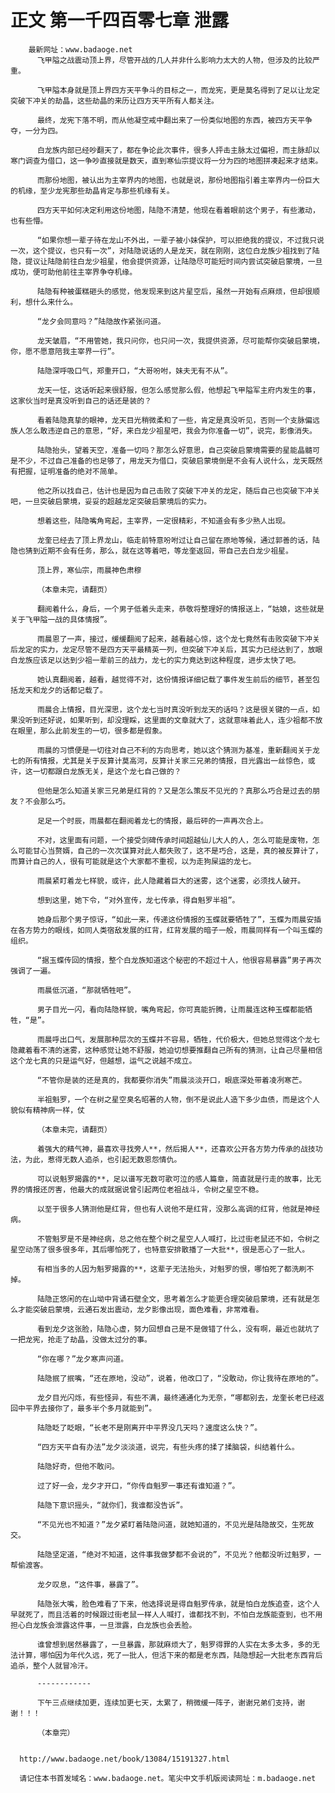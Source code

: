 # 正文 第一千四百零七章 泄露
        最新网址：www.badaoge.net
          飞甲隘之战震动顶上界，尽管开战的几人并非什么影响力太大的人物，但涉及的比较严重。
      
          飞甲隘本身就是顶上界四方天平争斗的目标之一，而龙宪，更是莫名得到了足以让龙定突破下冲关的劫晶，这些劫晶的来历让四方天平所有人都关注。
      
          最终，龙宪下落不明，而从他凝空戒中翻出来了一份类似地图的东西，被四方天平争夺，一分为四。
      
          白龙族内部已经吵翻天了，都在争论此次事件，很多人抨击主脉太过偏袒，而主脉却以寒门调查为借口，这一争吵直接就是数天，直到寒仙宗提议将一分为四的地图拼凑起来才结束。
      
          而那份地图，被认出为主宰界内的地图，也就是说，那份地图指引着主宰界内一份巨大的机缘，至少龙宪那些劫晶肯定与那些机缘有关。
      
          四方天平如何决定利用这份地图，陆隐不清楚，他现在看着眼前这个男子，有些激动，也有些懵。
      
          “如果你想一辈子待在龙山不外出，一辈子被小妹保护，可以拒绝我的提议，不过我只说一次，这个提议，也只有一次”，对陆隐说话的人是龙天，就在刚刚，这位白龙族少祖找到了陆隐，提议让陆隐前往白龙少祖星，他会提供资源，让陆隐尽可能短时间内尝试突破启蒙境，一旦成功，便可助他前往主宰界争夺机缘。
      
          陆隐有种被蛋糕砸头的感觉，他发现来到这片星空后，虽然一开始有点麻烦，但却很顺利，想什么来什么。
      
          “龙夕会同意吗？”陆隐故作紧张问道。
      
          龙天皱眉，“不用管她，我只问你，也只问一次，我提供资源，尽可能帮你突破启蒙境，你，愿不愿意陪我主宰界一行”。
      
          陆隐深呼吸口气，郑重开口，“大哥吩咐，妹夫无有不从”。
      
          龙天一怔，这话听起来很舒服，但怎么感觉那么假，他想起飞甲隘军主府内发生的事，这家伙当时是真没听到自己的话还是装的？
      
          看着陆隐真挚的眼神，龙天目光稍微柔和了一些，肯定是真没听见，否则一个支脉偏远族人怎么敢违逆自己的意思，“好，来白龙少祖星吧，我会为你准备一切”，说完，影像消失。
      
          陆隐抬头，望着天空，准备一切吗？那怎么好意思，自己突破启蒙境需要的星能晶髓可是不少，不过自己准备的也足够了，用龙天为借口，突破启蒙境倒是不会有人说什么，龙天既然有把握，证明准备的绝对不简单。
      
          他之所以找自己，估计也是因为自己击败了突破下冲关的龙定，随后自己也突破下冲关吧，一旦突破启蒙境，妥妥的超越龙定突破启蒙境后的实力。
      
          想着这些，陆隐嘴角弯起，主宰界，一定很精彩，不知道会有多少熟人出现。
      
          龙奎已经去了顶上界龙山，临走前特意吩咐过让自己留在原地等候，通过郭善的话，陆隐也猜到近期不会有任务，那么，就在这等着吧，等龙奎返回，带自己去白龙少祖星。
      
          顶上界，寒仙宗，雨晨神色肃穆
      
          （本章未完，请翻页）
      
          翻阅着什么，身后，一个男子低着头走来，恭敬将整理好的情报送上，“姑娘，这些就是关于飞甲隘一战的具体情报”。
      
          雨晨恩了一声，接过，缓缓翻阅了起来，越看越心惊，这个龙七竟然有击败突破下冲关后龙定的实力，龙定尽管不是四方天平最精英一列，但突破下冲关后，其实力已经达到了，放眼白龙族应该足以达到少祖一辈前三的战力，龙七的实力竟达到这种程度，进步太快了吧。
      
          她认真翻阅着，越看，越觉得不对，这份情报详细记载了事件发生前后的细节，甚至包括龙天和龙夕的话都记载了。
      
          雨晨合上情报，目光深思，这个龙七当时真没听到龙天的话吗？这是很关键的一点，如果没听到还好说，如果听到，却没理睬，这里面的文章就大了，这就意味着此人，连少祖都不放在眼里，那么此前发生的一切，很多都是假象。
      
          雨晨的习惯便是一切往对自己不利的方向思考，她以这个猜测为基准，重新翻阅关于龙七的所有情报，尤其是关于反算计莫高河，反算计关家三兄弟的情报，目光露出一丝惊色，或许，这一切都跟白龙族无关，是这个龙七自己做的？
      
          但他是怎么知道关家三兄弟是红背的？又是怎么策反不见光的？真那么巧合是过去的朋友？不会那么巧。
      
          足足一个时辰，雨晨都在翻阅着龙七的情报，最后砰的一声再次合上。
      
          不对，这里面有问题，一个接受剑碑传承时间超越仙儿大人的人，怎么可能是废物，怎么可能甘心当赘婿，自己的一次次谋算对此人都失败了，这不是巧合，这是，真的被反算计了，而算计自己的人，很有可能就是这个大家都不重视，以为走狗屎运的龙七。
      
          雨晨紧盯着龙七样貌，或许，此人隐藏着巨大的迷雾，这个迷雾，必须找人破开。
      
          想到这里，她下令，“对外宣传，龙七传承，得自魁罗半祖”。
      
          她身后那个男子惊讶，“如此一来，传递这份情报的玉蝶就要牺牲了”，玉蝶为雨晨安插在各方势力的眼线，如同人类宿敌发展的红背，红背发展的暗子一般，雨晨同样有一个叫玉蝶的组织。
      
          “据玉蝶传回的情报，整个白龙族知道这个秘密的不超过十人，他很容易暴露”男子再次强调了一遍。
      
          雨晨低沉道，“那就牺牲吧”。
      
          男子目光一闪，看向陆隐样貌，嘴角弯起，你可真能折腾，让雨晨连这种玉蝶都能牺牲，“是”。
      
          雨晨呼出口气，发展那种层次的玉蝶并不容易，牺牲，代价极大，但她总觉得这个龙七隐藏着看不清的迷雾，这种感觉让她不舒服，她迫切想要推翻自己所有的猜测，让自己尽量相信这个龙七真的只是运气好，但越想，运气之说越不成立。
      
          “不管你是装的还是真的，我都要你消失”雨晨淡淡开口，眼底深处带着凌冽寒芒。
      
          半祖魁罗，一个在树之星空臭名昭著的人物，倒不是说此人造下多少血债，而是这个人貌似有精神病一样，仗
      
          （本章未完，请翻页）
      
          着强大的精气神，最喜欢寻找旁人**，然后揭人**，还喜欢公开各方势力传承的战技功法，为此，惹得无数人追杀，也引起无数恩怨情仇。
      
          可以说魁罗揭露的**，足以谱写无数可歌可泣的感人篇章，简直就是行走的故事，比无界的情报还厉害，他最大的成就据说曾引起两位老祖战斗，令树之星空不稳。
      
          以至于很多人猜测他是红背，但也有人说他不是红背，没那么高调的红背，他就是神经病。
      
          不管魁罗是不是神经病，总之他在整个树之星空人人喊打，比过街老鼠还不如，令树之星空动荡了很多很多年，其后哪怕死了，也特意安排散播了一大批**，很是恶心了一批人。
      
          有相当多的人因为魁罗揭露的**，这辈子无法抬头，对魁罗的恨，哪怕死了都洗刷不掉。
      
          陆隐正悠闲的在山坳中背诵石壁全文，思考着怎么才能更合理突破启蒙境，还有就是怎么才能突破启蒙境，云通石发出震动，龙夕影像出现，面色难看，非常难看。
      
          看到龙夕这张脸，陆隐心虚，努力回想自己是不是做错了什么，没有啊，最近也就坑了一把龙宪，抢走了劫晶，没做太过分的事。
      
          “你在哪？”龙夕寒声问道。
      
          陆隐抿了抿嘴，“还在原地，没动”，说着，他改口了，“没敢动，你让我待在原地的”。
      
          龙夕目光闪烁，有些怪异，有些不满，最终通通化为无奈，“哪都别去，龙奎长老已经返回中平界去接你了，最多半个多月就能到”。
      
          陆隐眨了眨眼，“长老不是刚离开中平界没几天吗？速度这么快？”。
      
          “四方天平自有办法”龙夕淡淡道，说完，有些头疼的揉了揉脑袋，纠结着什么。
      
          陆隐好奇，但他不敢问。
      
          过了好一会，龙夕才开口，“你传自魁罗一事还有谁知道？”。
      
          陆隐下意识摇头，“就你们，我谁都没告诉”。
      
          “不见光也不知道？”龙夕紧盯着陆隐问道，就她知道的，不见光是陆隐故交，生死故交。
      
          陆隐坚定道，“绝对不知道，这件事我做梦都不会说的”，不见光？他都没听过魁罗，一帮偷渡客。
      
          龙夕叹息，“这件事，暴露了”。
      
          陆隐张大嘴，脸色难看了下来，他选择说是得自魁罗传承，就是怕白龙族追查，这个人早就死了，而且活着的时候跟过街老鼠一样人人喊打，谁都找不到，不怕白龙族能查到，也不用担心白龙族会泄露这件事，一旦泄露，白龙族也会丢脸。
      
          谁曾想到居然暴露了，一旦暴露，那就麻烦大了，魁罗得罪的人实在太多太多，多的无法计算，哪怕因为年代久远，死了一批人，但活下来的都是老东西，陆隐想起一大批老东西背后追杀，整个人就冒冷汗。
      
          ------------
      
          下午三点继续加更，连续加更七天，太累了，稍微缓一阵子，谢谢兄弟们支持，谢谢！！！
      
          （本章完）
      
      
      http://www.badaoge.net/book/13084/15191327.html
      
      请记住本书首发域名：www.badaoge.net。笔尖中文手机版阅读网址：m.badaoge.net